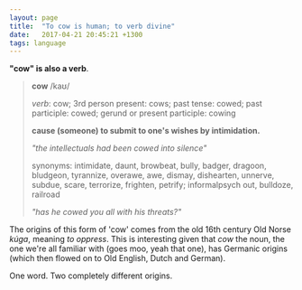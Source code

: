 ```yaml
---
layout: page
title:  "To cow is human; to verb divine"
date:   2017-04-21 20:45:21 +1300
tags: language
---
```


**"cow" is also a verb**.

> **cow**
>/kaʊ/
> 
>_verb_: cow; 3rd person present: cows; past tense: cowed; past participle: cowed; gerund or present participle: cowing
>
> **cause (someone) to submit to one's wishes by intimidation.**
> 
>_"the intellectuals had been cowed into silence"_
> 
>synonyms: intimidate, daunt, browbeat, bully, badger, dragoon, bludgeon, tyrannize, overawe, awe, dismay, dishearten, unnerve, subdue, scare, terrorize, frighten, petrify; informalpsych out, bulldoze, railroad
> 
>_"has he cowed you all with his threats?"_

The origins of this form of 'cow' comes from the old 16th century Old Norse _kúga_, meaning _to oppress_. This is interesting given that _cow_ the noun, the one we're all familiar with (goes moo, yeah that one), has Germanic origins (which then flowed on to Old English, Dutch and German).

One word. Two completely different origins.

